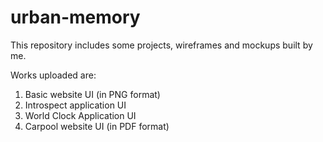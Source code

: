 # urban-memory
This repository includes some projects, wireframes and mockups built by me.

Works uploaded are:
1. Basic website UI (in PNG format)
2. Introspect application UI 
3. World Clock Application UI 
5. Carpool website UI (in PDF format)
